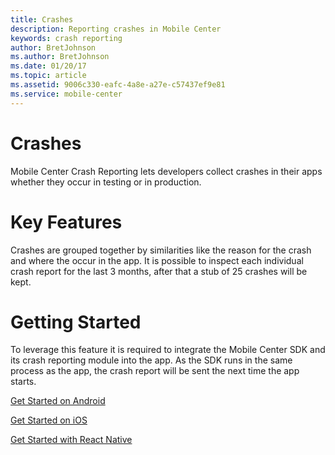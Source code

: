 ```yaml
---
title: Crashes
description: Reporting crashes in Mobile Center
keywords: crash reporting
author: BretJohnson
ms.author: BretJohnson
ms.date: 01/20/17
ms.topic: article
ms.assetid: 9006c330-eafc-4a8e-a27e-c57437ef9e81
ms.service: mobile-center
---
```


# Crashes

Mobile Center Crash Reporting lets developers collect crashes in their apps whether they occur in testing or in production.

# Key Features

Crashes are grouped together by similarities like the reason for the crash and where the occur in the app. It is possible to inspect each individual crash report for the last 3 months, after that a stub of 25 crashes will be kept.



# Getting Started
To leverage this feature it is required to integrate the Mobile Center SDK and its crash reporting module into the app. As the SDK runs in the same process as the app, the crash report will be sent the next time the app starts.

[Get Started on Android](~/crashes/android.md)

[Get Started on iOS](~/crashes/ios.md)

[Get Started with React Native](~/crashes/react-native.md)
